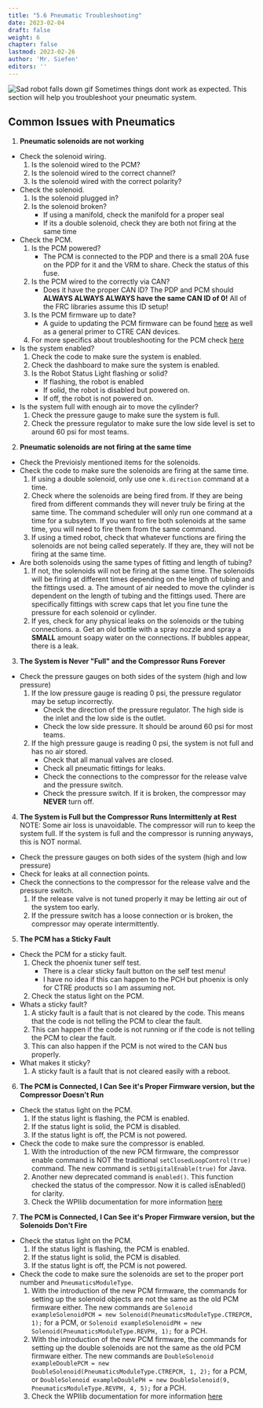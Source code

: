 ```yaml
---
title: "5.6 Pneumatic Troubleshooting"
date: 2023-02-04
draft: false
weight: 6
chapter: false
lastmod: 2023-02-26
author: 'Mr. Siefen'
editors: ''
---
```


![Sad robot falls down gif](https://i.gifer.com/Vp4d.gif)
Sometimes things dont work as expected. This section will help you troubleshoot your pneumatic system.

## Common Issues with Pneumatics

1. **Pneumatic solenoids are not working**  
- Check the solenoid wiring.  
    1. Is the solenoid wired to the PCM?  
    2. Is the solenoid wired to the correct channel?  
    3. Is the solenoid wired with the correct polarity?  
- Check the solenoid.  
    1. Is the solenoid plugged in?  
    2. Is the solenoid broken?
        - If using a manifold, check the manifold for a proper seal
        - If its a double solenoid, check they are both not firing at the same time
- Check the PCM.  
    1. Is the PCM powered?  
        - The PCM is connected to the PDP and there is a small 20A fuse on the PDP for it and the VRM to share. Check the status of this fuse.
    2. Is the PCM wired to the correctly via CAN?
        - Does it have the proper CAN ID? The PDP and PCM should **ALWAYS ALWAYS ALWAYS have the same CAN ID of 0!** All of the FRC libraries assume this ID setup!
    3. Is the PCM firmware up to date?
        - A guide to updating the PCM firmware can be found [here](https://v5.docs.ctr-electronics.com/en/stable/ch02_PrimerCAN.html) as well as a general primer to CTRE CAN devices.
    4. For more specifics about troubleshooting for the PCM check [here](https://v5.docs.ctr-electronics.com/en/stable/ch09_BringUpPCM.html)
- Is the system enabled?  
    1. Check the code to make sure the system is enabled.  
    2. Check the dashboard to make sure the system is enabled.
    3. Is the Robot Status Light flashing or solid?
        - If flashing, the robot is enabled
        - If solid, the robot is disabled but powered on.
        - If off, the robot is not powered on.
- Is the system full with enough air to move the cylinder?  
    1. Check the pressure gauge to make sure the system is full.  
    2. Check the pressure regulator to make sure the low side level is set to around 60 psi for most teams.

2. **Pneumatic solenoids are not firing at the same time**
- Check the Previoisly mentioned items for the solenoids.
- Check the code to make sure the solenoids are firing at the same time.
    1. If using a double solenoid, only use one `k.direction` command at a time.
    2. Check where the solenoids are being fired from. If they are being fired from different commands they will never truly be firing at the same time. The command scheduler will only run one command at a time for a subsytem. If you want to fire both solenoids at the same time, you will need to fire them from the same command.
    3. If using a timed robot, check that whatever functions are firing the solenoids are not being called seperately. If they are, they will not be firing at the same time.
- Are both solenoids using the same types of fitting and length of tubing?
    1. If not, the solenoids will not be firing at the same time. The solenoids will be firing at different times depending on the length of tubing and the fittings used.
        a. The amount of air needed to move the cylinder is dependent on the length of tubing and the fittings used. There are specifically fittings with screw caps that let you fine tune the pressure for each solenoid or cylinder.
    2. If yes, check for any physical leaks on the solenoids or the tubing connections.
        a. Get an old bottle with a spray nozzle and spray a **SMALL** amount soapy water on the connections. If bubbles appear, there is a leak.

3. **The System is Never "Full" and the Compressor Runs Forever**
- Check the pressure gauges on both sides of the system (high and low pressure)
    1. If the low pressure gauge is reading 0 psi, the pressure regulator may be setup incorrectly.
        - Check the direction of the pressure regulator. The high side is the inlet and the low side is the outlet.
        - Check the low side pressure. It should be around 60 psi for most teams.
    2. If the high pressure gauge is reading 0 psi, the system is not full and has no air stored.
        - Check that all manual valves are closed.
        - Check all pneumatic fittings for leaks.
        - Check the connections to the compressor for the release valve and the pressure switch.
        - Check the pressure switch. If it is broken, the compressor may **NEVER** turn off.

4. **The System is Full but the Compressor Runs Intermittenly at Rest**
NOTE: Some air loss is unavoidable. The compressor will run to keep the system full. If the system is full and the compressor is running anyways, this is NOT normal.
- Check the pressure gauges on both sides of the system (high and low pressure)
- Check for leaks at all connection points.
- Check the connections to the compressor for the release valve and the pressure switch.
    1. If the release valve is not tuned properly it may be letting air out of the system too early.
    2. If the pressure switch has a loose connection or is broken, the compressor may operate intermittently.

5. **The PCM has a Sticky Fault**
- Check the PCM for a sticky fault.
    1. Check the phoenix tuner self test.
        - There is a clear sticky fault button on the self test menu!
        - I have no idea if this can happen to the PCH but phoenix is only for CTRE products so I am assuming not.
    2. Check the status light on the PCM.
- Whats a sticky fault?
    1. A sticky fault is a fault that is not cleared by the code. This means that the code is not telling the PCM to clear the fault.
    2. This can happen if the code is not running or if the code is not telling the PCM to clear the fault.
    3. This can also happen if the PCM is not wired to the CAN bus properly.
- What makes it sticky?
    1. A sticky fault is a fault that is not cleared easily with a reboot.

6. **The PCM is Connected, I Can See it's Proper Firmware version, but the Compressor Doesn't Run**
- Check the status light on the PCM.
    1. If the status light is flashing, the PCM is enabled.
    2. If the status light is solid, the PCM is disabled.
    3. If the status light is off, the PCM is not powered.
- Check the code to make sure the compressor is enabled.
    1. With the introduction of the new PCM firmware, the compressor enable command is NOT the traditional `setClosedLoopControl(true)` command. The new command is `setDigitalEnable(true)` for Java.
    2. Another new deprecated command is `enabled()`. This function checked the status of the compressor. Now it is called isEnabled() for clarity.
    3. Check the WPIlib documentation for more information [here](https://docs.wpilib.org/en/stable/docs/software/hardware-apis/pneumatics/pneumatics.html)

7. **The PCM is Connected, I Can See it's Proper Firmware version, but the Solenoids Don't Fire**
- Check the status light on the PCM.
    1. If the status light is flashing, the PCM is enabled.
    2. If the status light is solid, the PCM is disabled.
    3. If the status light is off, the PCM is not powered.
- Check the code to make sure the solenoids are set to the proper port number and `PneumaticsModuleType`.
    1. With the introduction of the new PCM firmware, the commands for setting up the solenoid objects are not the same as the old PCM firmware either. The new commands are `Solenoid exampleSolenoidPCM = new Solenoid(PneumaticsModuleType.CTREPCM, 1);` for a PCM, or `Solenoid exampleSolenoidPH = new Solenoid(PneumaticsModuleType.REVPH, 1);` for a PCH.
    2. With the introduction of the new PCM firmware, the commands for setting up the double solenoids are not the same as the old PCM firmware either. The new commands are `DoubleSolenoid exampleDoublePCM = new DoubleSolenoid(PneumaticsModuleType.CTREPCM, 1, 2);` for a PCM, or `DoubleSolenoid exampleDoublePH = new DoubleSolenoid(9, PneumaticsModuleType.REVPH, 4, 5);` for a PCH.
    3. Check the WPIlib documentation for more information [here](https://docs.wpilib.org/en/stable/docs/software/hardware-apis/pneumatics/pneumatics.html)

